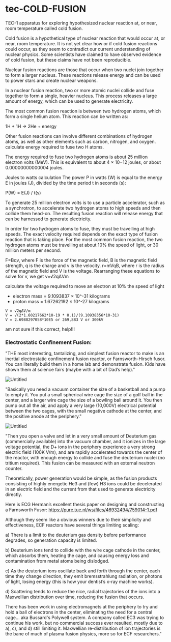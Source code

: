 # tec-COLD-FUSION

TEC-1 apparatus for exploring hypothesized nuclear reaction at, or near, room temperature called cold fusion.

Cold fusion is a hypothetical type of nuclear reaction that would occur at, or near, room temperature. It is not yet clear how or if cold fusion reactions could occur, as they seem to contradict our current understanding of nuclear physics. Some scientists have claimed to have observed evidence of cold fusion, but these claims have not been reproducible.

Nuclear fusion reactions are those that occur when two nuclei join together to form a larger nucleus. These reactions release energy and can be used to power stars and create nuclear weapons.

In a nuclear fusion reaction, two or more atomic nuclei collide and fuse together to form a single, heavier nucleus. This process releases a large amount of energy, which can be used to generate electricity.

The most common fusion reaction is between two hydrogen atoms, which form a single helium atom. This reaction can be written as:

1H + 1H → 2He + energy

Other fusion reactions can involve different combinations of hydrogen atoms, as well as other elements such as carbon, nitrogen, and oxygen.
calculate energy required to fuse two H atoms.
 

The energy required to fuse two hydrogen atoms is about 25 million electron volts (MeV). This is equivalent to about 4 × 10−12 joules, or about 0.00000000000004 joules.

Joules to watts calculation
The power P in watts (W) is equal to the energy E in joules (J), divided by the time period t in seconds (s):

P(W) = E(J) / t(s)

To generate 25 million electron volts is to use a particle accelerator, such as a synchrotron, to accelerate two hydrogen atoms to high speeds and then collide them head-on. The resulting fusion reaction will release energy that can be harnessed to generate electricity.

In order for two hydrogen atoms to fuse, they must be travelling at high speeds. The exact velocity required depends on the exact type of fusion reaction that is taking place. For the most common fusion reaction, the two hydrogen atoms must be travelling at about 10% the speed of light, or 30 million meters per second.

F=Bqv, where F is the force of the magnetic field, B is the magnetic field strength, q is the charge and v is the velocity. r=mVqB, where r is the radius of the magnetic field and V is the voltage. Rearranging these equations to solve for v, we get v=√2qΔVm

calculate the voltage required to move an electron at 10% the speed of light
- electron mass = 9.1093837 ×  10^-31 kilograms
- proton mass = 1.67262192 × 10^-27 kilograms
```
V = √2qΔV/m
V = √(2*1.60217662*10-19 * 0.1)/(9.10938356*10-31)
V = 2.6988297058*10E5 or 269,883 V or 300kV

```

am not sure if this correct, help!!!

### Electrostatic Confinement Fusion: 
"THE most interesting, tantalizing, and simplest fusion reactor to make is an inertial electrostatic confinement fusion reactor, or Farnsworth-Hirsch fusor. You can literally build them in a home lab and demonstrate fusion. Kids have shown them at science fairs (maybe with a bit of Dad’s help)."

![Untitled](https://user-images.githubusercontent.com/58069246/167840054-b9be4182-9ac8-4909-b7ea-cc886199a15b.png)

"Basically you need a vacuum container the size of a basketball and a pump to empty it. You put a small spherical wire cage the size of a golf ball in the center, and a larger wire cage the size of a bowling ball around it. You then pump out all the air, and apply a very large (10,000V) electrical potential between the two cages, with the small negative cathode at the center, and the positive anode at the periphery."

![Untitled](https://user-images.githubusercontent.com/58069246/167840190-4633d88b-a006-4faa-92af-2108764fda63.png)

"Then you open a valve and let in a very small amount of Deuterium gas (commercially available) into the vacuum chamber, and it ionizes in the large voltage potential, the D+ ions in the periphery experience a very strong electric field (100K V/m), and are rapidly accelerated towards the center of the reactor, with enough energy to collide and fuse the deuterium nuclei (no tritium required). This fusion can be measured with an external neutron counter.

Theoretically, power generation would be simple, as the fusion products consisting of highly energetic He3 and (few) H3 ions could be decelerated in an electric field and the current from that used to generate electricity directly.

Here is ECG Herman’s excellent thesis paper on designing and constructing a Farnsworth Fusor: https://pure.tue.nl/ws/files/46932494/759014-1.pdf

Although they seem like a obvious winners due to their simplicity and effectiveness, ECF reactors have several things limiting scaling:

a) There is a limit to the deuterium gas density before performance degrades, so generation capacity is limited.

b) Deuterium ions tend to collide with the wire cage cathode in the center, which absorbs them, heating the cage, and causing energy loss and contamination from metal atoms being dislodged.

c) As the deuterium ions oscillate back and forth through the center, each time they change direction, they emit bremsstrahlung radiation, or photons of light, losing energy (this is how your dentist’s x-ray machine works).

d) Scattering tends to reduce the nice, radial trajectories of the ions into a Maxwellian distribution over time, reducing the fusion that occurs.

There has been work in using electromagnets at the periphery to try and hold a ball of electrons in the center, eliminating the need for a central cage… aka Bussard's Polywell system. A company called EC3 was trying to continue his work, but no commercial success ever resulted, mostly due to a), c), and d) still limiting it. Maxwellian re-distribution of ion trajectories is the bane of much of plasma fusion physics, more so for ECF researchers."



